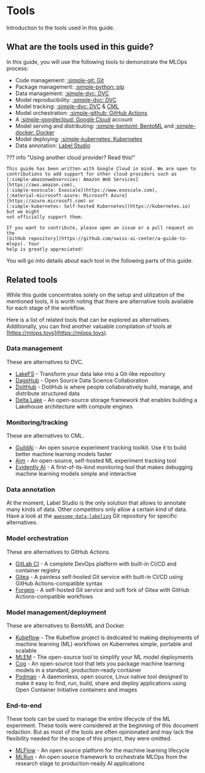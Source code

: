 # Tools

Introduction to the tools used in this guide.

## What are the tools used in this guide?

In this guide, you will use the following tools to demonstrate the MLOps
process:

- Code management: [:simple-git: Git](https://git-scm.com/)
- Package management: [:simple-python: pip](https://pip.pypa.io/)
- Data management: [:simple-dvc: DVC](https://dvc.org/)
- Model reproducibility: [:simple-dvc: DVC](https://dvc.org/)
- Model tracking: [:simple-dvc: DVC](https://dvc.org/) & [CML](https://cml.dev/)
- Model orchestration:
  [:simple-github: GitHub Actions](https://github.com/features/actions)
- A [:simple-googlecloud: Google Cloud](https://cloud.google.com) account
- Model serving and distributing:
  [:simple-bentoml: BentoML](https://bentoml.com/) and
  [:simple-docker: Docker](https://docker.com/)
- Model deploying: [:simple-kubernetes: Kubernetes](https://kubernetes.io/)
- Data annotation: [Label Studio](https://labelstud.io/)

??? info "Using another cloud provider? Read this!"

    This guide has been written with Google Cloud in mind. We are open to
    contributions to add support for other cloud providers such as
    [:simple-amazonwebservices: Amazon Web Services](https://aws.amazon.com),
    [:simple-exoscale: Exoscale](https://www.exoscale.com),
    [:material-microsoft-azure: Microsoft Azure](https://azure.microsoft.com) or
    [:simple-kubernetes: Self-hosted Kubernetes](https://kubernetes.io) but we might
    not officially support them.

    If you want to contribute, please open an issue or a pull request on the
    [GitHub repository](https://github.com/swiss-ai-center/a-guide-to-mlops). Your
    help is greatly appreciated!

You will go into details about each tool in the following parts of this guide.

<!-- TODO: Add an illustration to display the different tools and their
purposes? -->

## Related tools

While this guide concentrates solely on the setup and utilization of the
mentioned tools, it is worth noting that there are alternative tools available
for each stage of the workflow.

Here is a list of related tools that can be explored as alternatives.
Additionally, you can find another valuable compilation of tools at
[https://mlops.toys](https://mlops.toys).

### Data management

These are alternatives to DVC.

- [LakeFS](https://lakefs.io/) - Transform your data lake into a Git-like
  repository
- [DagsHub](https://dagshub.com/) - Open Source Data Science Collaboration
- [DoltHub](https://www.dolthub.com/) - DoltHub is where people collaboratively
  build, manage, and distribute structured data
- [Delta Lake](https://delta.io/) - An open-source storage framework that
  enables building a Lakehouse architecture with compute engines

### Monitoring/tracking

These are alternatives to CML.

- [GuildAi](https://guild.ai/) - An open source experiment tracking toolkit. Use
  it to build better machine learning models faster
- [Aim](https://aimstack.io/) - An open-source, self-hosted ML experiment
  tracking tool
- [Evidently AI](https://evidentlyai.com/) - A first-of-its-kind monitoring tool
  that makes debugging machine learning models simple and interactive

### Data annotation

At the moment, Label Studio is the only solution that allows to annotate many
kinds of data. Other competitors only allow a certain kind of data. Have a look
at the
[`awesome-data-labeling`](https://github.com/heartexlabs/awesome-data-labeling)
Git repository for specific alternatives.

### Model orchestration

These are alternatives to GitHub Actions.

- [GitLab CI](https://about.gitlab.com/topics/ci-cd/) - A complete DevOps platform with built-in CI/CD and container registry
- [Gitea](https://about.gitea.com/) - A painless self-hosted Git service with
  built-in CI/CD using GitHub Actions-compatible syntax
- [Forgejo](https://forgejo.org/) - A self-hosted Git service and soft fork of
  Gitea with GitHub Actions-compatible workflows

### Model management/deployment

These are alternatives to BentoML and Docker.

- [Kubeflow](https://www.kubeflow.org/) - The Kubeflow project is dedicated to
  making deployments of machine learning (ML) workflows on Kubernetes simple,
  portable and scalable
- [MLEM](https://mlem.ai/) - The open-source tool to simplify your ML model
  deployments
- [Cog](https://github.com/replicate/cog) - An open-source tool that lets you
  package machine learning models in a standard, production-ready container
- [Podman](https://podman.io/) - A daemonless, open source, Linux native tool
  designed to make it easy to find, run, build, share and deploy applications
  using Open Container Initiative containers and images

### End-to-end

These tools can be used to manage the entire lifecycle of the ML experiment.
These tools were considered at the beginning of this document redaction. But as
most of the tools are often opinionated and may lack the flexibility needed for
the scope of this project, they were omitted.

- [MLFlow](https://mlflow.org/) - An open source platform for the machine
  learning lifecycle
- [MLRun](https://www.mlrun.org/) - An open source framework to orchestrate
  MLOps from the research stage to production-ready AI applications
